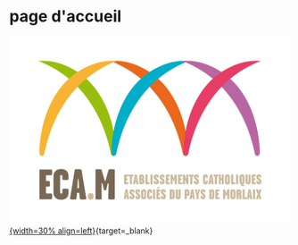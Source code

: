 # page d'accueil
[![logo ECAM](./images/logo_ecam.jpg "ENT Lycée"){width=30% align=left}](https://ent.ecmorlaix.fr/){target=_blank}





